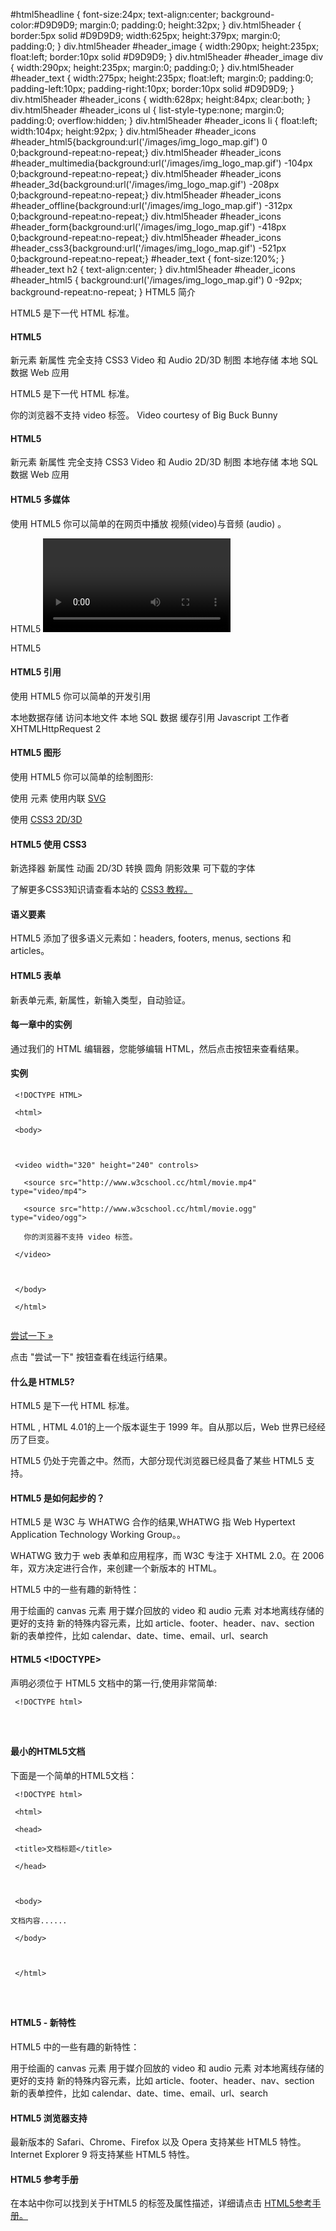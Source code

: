   #html5headline { font-size:24px; text-align:center; background-color:#D9D9D9; margin:0; padding:0; height:32px; } div.html5header { border:5px solid #D9D9D9; width:625px; height:379px; margin:0; padding:0; } div.html5header #header_image { width:290px; height:235px; float:left; border:10px solid #D9D9D9; } div.html5header #header_image div { width:290px; height:235px; margin:0; padding:0; } div.html5header #header_text { width:275px; height:235px; float:left; margin:0; padding:0; padding-left:10px; padding-right:10px; border:10px solid #D9D9D9; } div.html5header #header_icons { width:628px; height:84px; clear:both; } div.html5header #header_icons ul { list-style-type:none; margin:0; padding:0; overflow:hidden; } div.html5header #header_icons li { float:left; width:104px; height:92px; } div.html5header #header_icons #header_html5{background:url('/images/img_logo_map.gif') 0 0;background-repeat:no-repeat;} div.html5header #header_icons #header_multimedia{background:url('/images/img_logo_map.gif') -104px 0;background-repeat:no-repeat;} div.html5header #header_icons #header_3d{background:url('/images/img_logo_map.gif') -208px 0;background-repeat:no-repeat;} div.html5header #header_icons #header_offline{background:url('/images/img_logo_map.gif') -312px 0;background-repeat:no-repeat;} div.html5header #header_icons #header_form{background:url('/images/img_logo_map.gif') -418px 0;background-repeat:no-repeat;} div.html5header #header_icons #header_css3{background:url('/images/img_logo_map.gif') -521px 0;background-repeat:no-repeat;} #header_text { font-size:120%; } #header_text h2 { text-align:center; } div.html5header #header_icons #header_html5 { background:url('/images/img_logo_map.gif') 0 -92px; background-repeat:no-repeat; } 
HTML5 简介
 

 HTML5 是下一代 HTML 标准。

 
#### HTML5

 
新元素
 新属性
 完全支持 CSS3 
 Video 和 Audio
 2D/3D 制图
 本地存储
 本地 SQL 数据
 Web 应用
 


  HTML5 是下一代 HTML 标准。

  

  你的浏览器不支持 video 标签。 Video courtesy of Big Buck Bunny

 

 

 

 

 

 

   
#### HTML5

 
新元素
 新属性
 完全支持 CSS3 
 Video 和 Audio
 2D/3D 制图
 本地存储
 本地 SQL 数据
 Web 应用
 


  
#### HTML5 多媒体

 使用 HTML5 你可以简单的在网页中播放 视频(video)与音频 (audio) 。

 
HTML5 [<video>](http://www.w3cschool.cc/html/html5-video.html)

 HTML5 [<audio>](http://www.w3cschool.cc/html/html5-audio.html)

 


  
#### HTML5 引用

 使用 HTML5 你可以简单的开发引用

 
本地数据存储
 访问本地文件
 本地 SQL 数据
 缓存引用
 Javascript 工作者
 XHTMLHttpRequest 2
 


  
#### HTML5 图形

 使用 HTML5 你可以简单的绘制图形:

 
使用 [<canvas>](http://www.w3cschool.cc/html/html5-canvas.html) 元素
 使用内联 [SVG](http://www.w3cschool.cc/html/html5-svg.html)

 使用 [CSS3 2D/3D](http://www.w3cschool.cc/css3/default.html)

 


  
#### HTML5 使用 CSS3

 
新选择器
 新属性
 动画
 2D/3D 转换
 圆角
 阴影效果
 可下载的字体
 
了解更多CSS3知识请查看本站的 [CSS3 教程。](http://www.w3cschool.cc/css3/default.html)

 

  
#### 语义要素

 HTML5 添加了很多语义元素如：headers, footers, menus, sections 和 articles。

 
#### HTML5 表单

 新表单元素, 新属性，新输入类型，自动验证。

 

 

  
      


 

 


#### 每一章中的实例

 通过我们的 HTML 编辑器，您能够编辑 HTML，然后点击按钮来查看结果。

  
#### 实例

 
```
 <!DOCTYPE HTML>

 <html>

 <body>



 <video width="320" height="240" controls>

   <source src="http://www.w3cschool.cc/html/movie.mp4" type="video/mp4">

   <source src="http://www.w3cschool.cc/html/movie.ogg" type="video/ogg">

   你的浏览器不支持 video 标签。

 </video>



 </body>

 </html> 


```
 

[尝试一下 »](http://www.w3cschool.cc/try/try.php?filename=tryhtml5_video_bear)


 点击 "尝试一下" 按钮查看在线运行结果。

 

#### 什么是 HTML5?

 HTML5 是下一代 HTML 标准。

 HTML , HTML 4.01的上一个版本诞生于 1999 年。自从那以后，Web 世界已经经历了巨变。

 HTML5 仍处于完善之中。然而，大部分现代浏览器已经具备了某些 HTML5 支持。

 

#### HTML5 是如何起步的？

 HTML5 是 W3C 与 WHATWG 合作的结果,WHATWG 指 Web Hypertext Application Technology Working Group。。

 WHATWG 致力于 web 表单和应用程序，而 W3C 专注于 XHTML 2.0。在 2006 年，双方决定进行合作，来创建一个新版本的 HTML。

 HTML5 中的一些有趣的新特性：

 
用于绘画的 canvas 元素
 用于媒介回放的 video 和 audio 元素
 对本地离线存储的更好的支持
 新的特殊内容元素，比如 article、footer、header、nav、section
 新的表单控件，比如 calendar、date、time、email、url、search
 


#### HTML5 <!DOCTYPE>

  <!doctype> 声明必须位于 HTML5 文档中的第一行,使用非常简单:

 
```
 <!DOCTYPE html> 




```
 



#### 最小的HTML5文档

 下面是一个简单的HTML5文档：

 
```
 <!DOCTYPE html>

 <html>

 <head>

 <title>文档标题</title>

 </head>



 <body>

文档内容......

 </body>



 </html> 




```
 



#### HTML5 - 新特性

 HTML5 中的一些有趣的新特性：

 
用于绘画的 canvas 元素
 用于媒介回放的 video 和 audio 元素
 对本地离线存储的更好的支持
 新的特殊内容元素，比如 article、footer、header、nav、section
 新的表单控件，比如 calendar、date、time、email、url、search
 


#### HTML5 浏览器支持

 最新版本的 Safari、Chrome、Firefox 以及 Opera 支持某些 HTML5 特性。Internet Explorer 9 将支持某些 HTML5 特性。

 


#### HTML5 参考手册

 在本站中你可以找到关于HTML5 的标签及属性描述，详细请点击 [HTML5参考手册。](http://www.w3cschool.cc/tags/html-reference.html)

 


